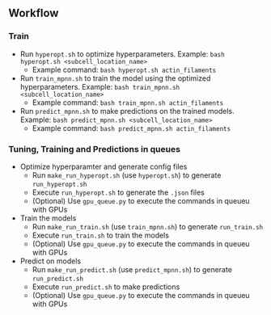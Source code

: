## Workflow
### Train
* Run `hyperopt.sh` to optimize hyperparameters. Example: `bash hyperopt.sh <subcell_location_name>`
	- Example command: `bash hyperopt.sh actin_filaments`
* Run `train_mpnn.sh` to train the model using the optimized hyperparameters. Example: `bash train_mpnn.sh <subcell_location_name>`
	- Example command: `bash train_mpnn.sh actin_filaments` 
* Run `predict_mpnn.sh` to make predictions on the trained models. Example: `bash predict_mpnn.sh <subcell_location_name>`
	- Example command: `bash predict_mpnn.sh actin_filaments`

### Tuning, Training and Predictions in queues
* Optimize hyperparamter and generate config files 
    - Run `make_run_hyperopt.sh` (use `hyperopt.sh`) to generate `run_hyperopt.sh`
    - Execute `run_hyperopt.sh` to generate the `.json` files
    - (Optional) Use `gpu_queue.py` to execute the commands in queueu with GPUs
* Train the models
    - Run `make_run_train.sh` (use `train_mpnn.sh`) to generate `run_train.sh`
    - Execute `run_train.sh` to train the models 
    - (Optional) Use `gpu_queue.py` to execute the commands in queueu with GPUs
* Predict on models
    - Run `make_run_predict.sh` (use `predict_mpnn.sh`) to generate `run_predict.sh`
    - Execute `run_predict.sh` to make predictions
    - (Optional) Use `gpu_queue.py` to execute the commands in queueu with GPUs

